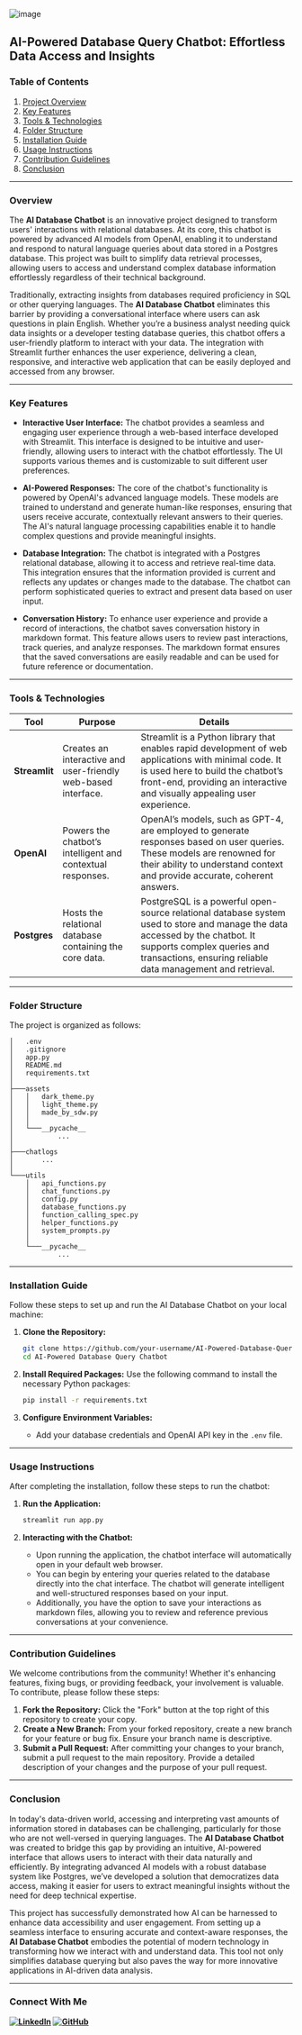 ![image](https://github.com/user-attachments/assets/dc827a8f-2921-43e9-8d24-dc5edca1679f)

## AI-Powered Database Query Chatbot: Effortless Data Access and Insights

### **Table of Contents**

1. [Project Overview](#overview)
2. [Key Features](#key-features)
3. [Tools & Technologies](#tools--technologies)
4. [Folder Structure](#folder-structure)
5. [Installation Guide](#installation-guide)
6. [Usage Instructions](#usage-instructions)
7. [Contribution Guidelines](#contribution-guidelines)
8. [Conclusion](#conclusion)


---

### Overview
The **AI Database Chatbot** is an innovative project designed to transform users' interactions with relational databases. At its core, this chatbot is powered by advanced AI models from OpenAI, enabling it to understand and respond to natural language queries about data stored in a Postgres database. This project was built to simplify data retrieval processes, allowing users to access and understand complex database information effortlessly regardless of their technical background.

Traditionally, extracting insights from databases required proficiency in SQL or other querying languages. The **AI Database Chatbot** eliminates this barrier by providing a conversational interface where users can ask questions in plain English. Whether you’re a business analyst needing quick data insights or a developer testing database queries, this chatbot offers a user-friendly platform to interact with your data. The integration with Streamlit further enhances the user experience, delivering a clean, responsive, and interactive web application that can be easily deployed and accessed from any browser.


---

### Key Features

- **Interactive User Interface:** The chatbot provides a seamless and engaging user experience through a web-based interface developed with Streamlit. This interface is designed to be intuitive and user-friendly, allowing users to interact with the chatbot effortlessly. The UI supports various themes and is customizable to suit different user preferences.

- **AI-Powered Responses:** The core of the chatbot's functionality is powered by OpenAI's advanced language models. These models are trained to understand and generate human-like responses, ensuring that users receive accurate, contextually relevant answers to their queries. The AI's natural language processing capabilities enable it to handle complex questions and provide meaningful insights.

- **Database Integration:** The chatbot is integrated with a Postgres relational database, allowing it to access and retrieve real-time data. This integration ensures that the information provided is current and reflects any updates or changes made to the database. The chatbot can perform sophisticated queries to extract and present data based on user input.

- **Conversation History:** To enhance user experience and provide a record of interactions, the chatbot saves conversation history in markdown format. This feature allows users to review past interactions, track queries, and analyze responses. The markdown format ensures that the saved conversations are easily readable and can be used for future reference or documentation.

---

### **Tools & Technologies**

| **Tool**      | **Purpose**                                                   | **Details**                                                                                               |
|---------------|---------------------------------------------------------------|-----------------------------------------------------------------------------------------------------------|
| **Streamlit** | Creates an interactive and user-friendly web-based interface. | Streamlit is a Python library that enables rapid development of web applications with minimal code. It is used here to build the chatbot’s front-end, providing an interactive and visually appealing user experience. |
| **OpenAI**    | Powers the chatbot’s intelligent and contextual responses.    | OpenAI’s models, such as GPT-4, are employed to generate responses based on user queries. These models are renowned for their ability to understand context and provide accurate, coherent answers. |
| **Postgres**  | Hosts the relational database containing the core data.       | PostgreSQL is a powerful open-source relational database system used to store and manage the data accessed by the chatbot. It supports complex queries and transactions, ensuring reliable data management and retrieval. |

---


### **Folder Structure**
The project is organized as follows:

```plaintext
│   .env
│   .gitignore
│   app.py
│   README.md
│   requirements.txt
│
├───assets
│   │   dark_theme.py
│   │   light_theme.py
│   │   made_by_sdw.py
│   │
│   └───__pycache__
│           ...
│
├───chatlogs
│       ...
│
└───utils
    │   api_functions.py
    │   chat_functions.py
    │   config.py
    │   database_functions.py
    │   function_calling_spec.py
    │   helper_functions.py
    │   system_prompts.py
    │
    └───__pycache__
            ...
```

---

### **Installation Guide**
Follow these steps to set up and run the AI Database Chatbot on your local machine:

1. **Clone the Repository:**
   ```bash
   git clone https://github.com/your-username/AI-Powered-Database-Query-Chatbot.git
   cd AI-Powered Database Query Chatbot
   ```

2. **Install Required Packages:**
   Use the following command to install the necessary Python packages:
   ```bash
   pip install -r requirements.txt
   ```

3. **Configure Environment Variables:**
   - Add your database credentials and OpenAI API key in the `.env` file.

---

### **Usage Instructions**
After completing the installation, follow these steps to run the chatbot:

1. **Run the Application:**
   ```bash
   streamlit run app.py
   ```

2. **Interacting with the Chatbot:**
   - Upon running the application, the chatbot interface will automatically open in your default web browser.
   - You can begin by entering your queries related to the database directly into the chat interface. The chatbot will generate intelligent and well-structured responses based on your input.
   - Additionally, you have the option to save your interactions as markdown files, allowing you to review and reference previous conversations at your convenience.

---




### **Contribution Guidelines**

We welcome contributions from the community! Whether it's enhancing features, fixing bugs, or providing feedback, your involvement is valuable. To contribute, please follow these steps:

1. **Fork the Repository:** Click the "Fork" button at the top right of this repository to create your copy.
2. **Create a New Branch:** From your forked repository, create a new branch for your feature or bug fix. Ensure your branch name is descriptive.
3. **Submit a Pull Request:** After committing your changes to your branch, submit a pull request to the main repository. Provide a detailed description of your changes and the purpose of your pull request.

---

### **Conclusion**
In today's data-driven world, accessing and interpreting vast amounts of information stored in databases can be challenging, particularly for those who are not well-versed in querying languages. The **AI Database Chatbot** was created to bridge this gap by providing an intuitive, AI-powered interface that allows users to interact with their data naturally and efficiently. By integrating advanced AI models with a robust database system like Postgres, we’ve developed a solution that democratizes data access, making it easier for users to extract meaningful insights without the need for deep technical expertise.

This project has successfully demonstrated how AI can be harnessed to enhance data accessibility and user engagement. From setting up a seamless interface to ensuring accurate and context-aware responses, the **AI Database Chatbot** embodies the potential of modern technology in transforming how we interact with and understand data. This tool not only simplifies database querying but also paves the way for more innovative applications in AI-driven data analysis.

---


### Connect With Me 

**[![LinkedIn](https://img.shields.io/badge/LinkedIn-Viraj%20Bhutada-blue?logo=linkedin)](https://www.linkedin.com/in/virajnbhutada24/) [![GitHub](https://img.shields.io/badge/GitHub-Viraj%20Bhutada-2b3137?logo=github)](https://github.com/virajbhutada)**

